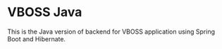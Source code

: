 # VBOSS Java

This is the Java version of backend for VBOSS application using Spring Boot and Hibernate.
